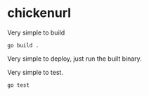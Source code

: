 # chickenurl

Very simple to build 

```
go build .
```

Very simple to deploy, just run the built binary.

Very simple to test. 

```
go test 
```
